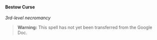 #### Bestow Curse
<!-- markdownlint-disable-next-line no-emphasis-as-heading -->
_3rd-level necromancy_

> **Warning:**
> This spell has not yet been transferred from the Google Doc.
